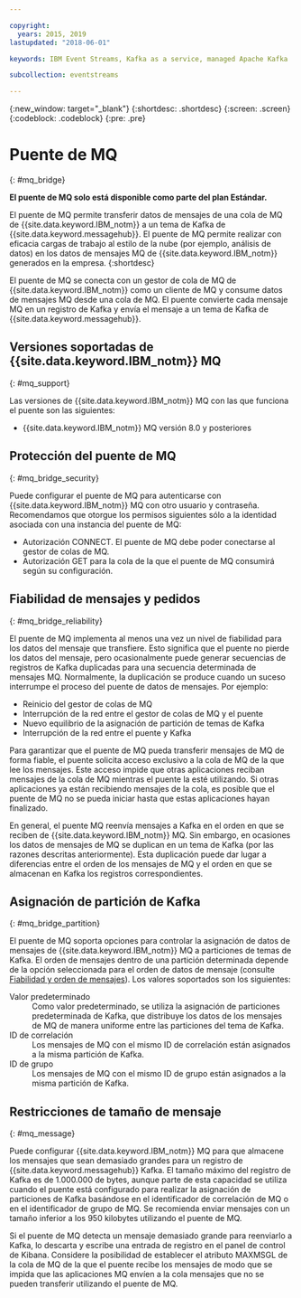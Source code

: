 ```yaml
---

copyright:
  years: 2015, 2019
lastupdated: "2018-06-01"

keywords: IBM Event Streams, Kafka as a service, managed Apache Kafka

subcollection: eventstreams

---
```


{:new_window: target="_blank"}
{:shortdesc: .shortdesc}
{:screen: .screen}
{:codeblock: .codeblock}
{:pre: .pre}

# Puente de MQ
{: #mq_bridge}

**El puente de MQ solo está disponible como parte del plan Estándar.**
<br/>

El puente de MQ permite transferir datos de mensajes de una cola de MQ de {{site.data.keyword.IBM_notm}} a un tema de Kafka de {{site.data.keyword.messagehub}}. El puente de MQ permite realizar con eficacia cargas de trabajo al estilo de la nube (por ejemplo, análisis de datos) en los datos de mensajes MQ de {{site.data.keyword.IBM_notm}} generados en la empresa.
 {:shortdesc}

El puente de MQ se conecta con un gestor de cola de MQ de {{site.data.keyword.IBM_notm}} como un cliente de MQ y consume datos de mensajes MQ desde una cola de MQ. El puente convierte cada mensaje MQ en un registro de Kafka y envía el mensaje a un tema de Kafka de {{site.data.keyword.messagehub}}.

## Versiones soportadas de {{site.data.keyword.IBM_notm}} MQ
{: #mq_support}

Las versiones de {{site.data.keyword.IBM_notm}} MQ con las que funciona el puente son las siguientes:

* {{site.data.keyword.IBM_notm}} MQ versión 8.0 y posteriores

## Protección del puente de MQ
{: #mq_bridge_security}

Puede configurar el puente de MQ para autenticarse con {{site.data.keyword.IBM_notm}} MQ con otro usuario y contraseña. Recomendamos que otorgue los permisos siguientes sólo a la identidad asociada con una instancia del puente de MQ:

* Autorización CONNECT. El puente de MQ debe poder conectarse al gestor de colas de MQ.
* Autorización GET para la cola de la que el puente de MQ consumirá según su configuración.

## Fiabilidad de mensajes y pedidos
{: #mq_bridge_reliability}

El puente de MQ implementa al menos una vez un nivel de fiabilidad para los datos del mensaje que transfiere. Esto significa que el puente no pierde los datos del mensaje, pero ocasionalmente puede generar secuencias de registros de Kafka duplicadas para una secuencia determinada de mensajes MQ. Normalmente, la duplicación se produce cuando un suceso interrumpe el proceso del puente de datos de mensajes. Por ejemplo:

* Reinicio del gestor de colas de MQ
* Interrupción de la red entre el gestor de colas de MQ y el puente
* Nuevo equilibrio de la asignación de partición de temas de Kafka
* Interrupción de la red entre el puente y Kafka

Para garantizar que el puente de MQ pueda transferir mensajes de MQ de forma fiable, el puente solicita acceso exclusivo a la cola de MQ de la que lee los mensajes. Este acceso impide que otras aplicaciones reciban mensajes de la cola de MQ mientras el puente la esté utilizando. Si otras aplicaciones ya están recibiendo mensajes de la cola, es posible que el puente de MQ no se pueda iniciar hasta que estas aplicaciones hayan finalizado.

En general, el puente MQ reenvía mensajes a Kafka en el orden en que se reciben de {{site.data.keyword.IBM_notm}} MQ. Sin embargo, en ocasiones los datos de mensajes de MQ se duplican en un tema de Kafka (por las razones descritas anteriormente). Esta duplicación puede dar lugar a diferencias entre el orden de los mensajes de MQ y el orden en que se almacenan en Kafka los registros correspondientes.

## Asignación de partición de Kafka
{: #mq_bridge_partition}

El puente de MQ soporta opciones para controlar la asignación de datos de mensajes de {{site.data.keyword.IBM_notm}} MQ a particiones de temas de Kafka. El orden de mensajes dentro de una partición determinada depende de la opción seleccionada para el orden de datos de mensaje (consulte [Fiabilidad y orden de mensajes](#mq_bridge_reliability)). Los valores soportados son los siguientes:
<dl><dt>Valor predeterminado</dt>
<dd>Como valor predeterminado, se utiliza la asignación de particiones predeterminada de Kafka, que distribuye los datos de los mensajes de MQ de manera uniforme entre las particiones del tema de Kafka.</dd>
<dt>ID de correlación</dt>
<dd>Los mensajes de MQ con el mismo ID de correlación están asignados a la misma partición de Kafka.</dd>
<dt>ID de grupo</dt>
<dd>Los mensajes de MQ con el mismo ID de grupo están asignados a la misma partición de Kafka.
</dd>
</dl>

## Restricciones de tamaño de mensaje
{: #mq_message}

Puede configurar {{site.data.keyword.IBM_notm}} MQ para que almacene los mensajes que sean demasiado grandes para un registro de {{site.data.keyword.messagehub}} Kafka. El tamaño máximo del registro de Kafka es de 1.000.000 de bytes, aunque parte de esta capacidad se utiliza cuando el puente está configurado para realizar la asignación de particiones de Kafka basándose en el identificador de correlación de MQ o en el identificador de grupo de MQ. Se recomienda enviar mensajes con un tamaño inferior a los 950 kilobytes utilizando el puente de MQ.

Si el puente de MQ detecta un mensaje demasiado grande para reenviarlo a Kafka, lo descarta y escribe una entrada de registro en el panel de control de Kibana. Considere la posibilidad de establecer el atributo MAXMSGL de la cola de MQ de la que el puente recibe los mensajes de modo que se impida que las aplicaciones MQ envíen a la cola mensajes que no se pueden transferir utilizando el puente de MQ.
